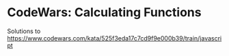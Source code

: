 # CodeWars: Calculating Functions

Solutions to
https://www.codewars.com/kata/525f3eda17c7cd9f9e000b39/train/javascript